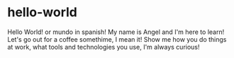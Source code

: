 # hello-world


Hello World! or mundo in spanish!
My name is Angel and I'm here to learn!
Let's go out for a coffee somethime, I mean it!
Show me how you do things at work, what tools and technologies you use, I'm always curious!
